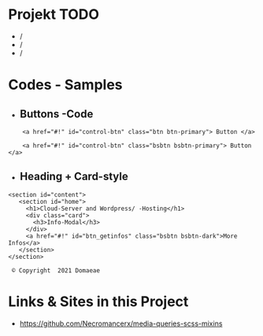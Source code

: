# Projekt TODO

- /
- /
- /


#  Codes - Samples

- ## Buttons -Code

```
    <a href="#!" id="control-btn" class="btn btn-primary"> Button </a>

    <a href="#!" id="control-btn" class="bsbtn bsbtn-primary"> Button </a>
```


- ## Heading + Card-style

 ```
 <section id="content">
    <section id="home">
      <h1>Cloud-Server and Wordpress/ -Hosting</h1>
      <div class="card">
        <h3>Info-Modal</h3>
      </div>
      <a href="#!" id="btn_getinfos" class="bsbtn bsbtn-dark">More Infos</a>
    </section>
</section>     
```

` © Copyright  2021 Domaeae`  

# Links & Sites in this Project

- https://github.com/Necromancerx/media-queries-scss-mixins